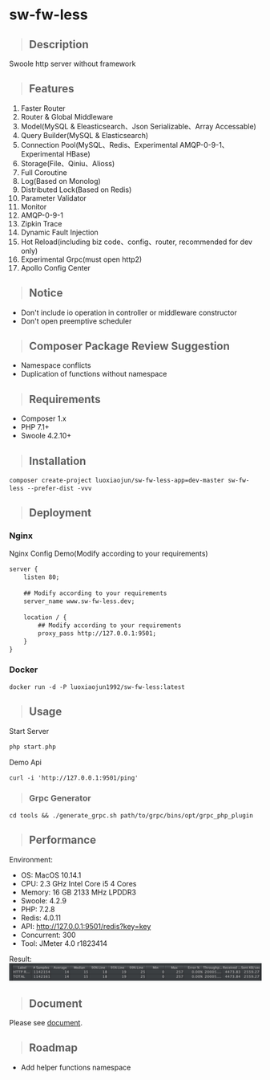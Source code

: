 # sw-fw-less

>## Description
Swoole http server without framework

>## Features
1. Faster Router
2. Router & Global Middleware
3. Model(MySQL & Eleasticsearch、Json Serializable、Array Accessable)
4. Query Builder(MySQL & Elasticsearch)
5. Connection Pool(MySQL、Redis、Experimental AMQP-0-9-1、Experimental HBase)
6. Storage(File、Qiniu、Alioss)
7. Full Coroutine
8. Log(Based on Monolog)
9. Distributed Lock(Based on Redis)
10. Parameter Validator
11. Monitor
12. AMQP-0-9-1
13. Zipkin Trace
14. Dynamic Fault Injection
15. Hot Reload(including biz code、config、router, recommended for dev only)
16. Experimental Grpc(must open http2)
17. Apollo Config Center

>## Notice
* Don't include io operation in controller or middleware constructor
* Don't open preemptive scheduler

>## Composer Package Review Suggestion
* Namespace conflicts
* Duplication of functions without namespace

>## Requirements
* Composer 1.x
* PHP 7.1+
* Swoole 4.2.10+

>## Installation
```shell
composer create-project luoxiaojun/sw-fw-less-app=dev-master sw-fw-less --prefer-dist -vvv
```

>## Deployment
### Nginx
Nginx Config Demo(Modify according to your requirements)
```shell
server {
    listen 80;
    
    ## Modify according to your requirements
    server_name www.sw-fw-less.dev;

    location / {
        ## Modify according to your requirements
        proxy_pass http://127.0.0.1:9501;
    }
}
```
### Docker
```shell
docker run -d -P luoxiaojun1992/sw-fw-less:latest
```

>## Usage
Start Server
```php
php start.php
```

Demo Api
```shell
curl -i 'http://127.0.0.1:9501/ping'
```

>### Grpc Generator

```shell
cd tools && ./generate_grpc.sh path/to/grpc/bins/opt/grpc_php_plugin
```

>## Performance
Environment:
* OS: MacOS 10.14.1
* CPU: 2.3 GHz Intel Core i5 4 Cores
* Memory: 16 GB 2133 MHz LPDDR3
* Swoole: 4.2.9
* PHP: 7.2.8
* Redis: 4.0.11
* API: http://127.0.0.1:9501/redis?key=key
* Concurrent: 300
* Tool: JMeter 4.0 r1823414

Result:
![Load Testing](./docs/load_test.jpg)

>## Document
Please see [document](https://sw-fw-less.gitbook.io).

>## Roadmap
* Add helper functions namespace
